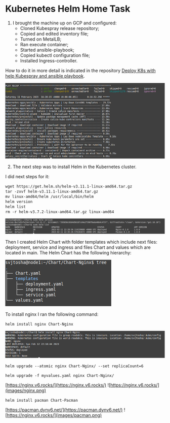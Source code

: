# Kubernetes Helm Home Task

1. I brought the machine up on GCP and configured:
   - Cloned Kubespray release repository;
   - Copied and edited inventory file;
   - Turned on MetalLB;
   - Ran execute container;
   - Started ansible-playbook;
   - Copied kubectl configuration file;
   - Installed Ingress-controller.

How to do it in more detail is indicated in the repository [Deploy K8s with help Kubespray and ansible playbook](https://github.com/bugaenkoyu/k8s-with-kubespray-and-ansible).

![setup k8s](images/setup-kubernetes.png)

2. The next step was to install Helm in the Kubernetes cluster.

I did next steps for it:

~~~
wget https://get.helm.sh/helm-v3.11.1-linux-amd64.tar.gz
tar -zxvf helm-v3.11.1-linux-amd64.tar.gz
mv linux-amd64/helm /usr/local/bin/helm
helm version
helm list
rm -r helm-v3.7.2-linux-amd64.tar.gz linux-amd64
~~~

![get helm version](images/helm-version.png)

Then I created Helm Chart with folder templates which include next files: deployment, service and ingress and files Chart and values which are located in main.
The Helm Chart has the following hierarchy:

![Helm Chart hierarchy](images/tree.png)

To install nginx I ran the following command:

~~~
helm install nginx Chart-Nginx
~~~

![nginx install](images/install-nginx.png)



~~~
helm upgrade --atomic nginx Chart-Nginx/ --set replicaCount=6
~~~

~~~
helm upgrade -f myvalues.yaml nginx Chart-Nginx/
~~~


[https://nginx.v6.rocks/](https://nginx.v6.rocks/)
![https://nginx.v6.rocks/](images/nginx.png)

~~~
helm install pacman Chart-Pacman
~~~
[https://pacman.dynv6.net/](https://pacman.dynv6.net/)
![https://nginx.v6.rocks/](images/pacman.png)